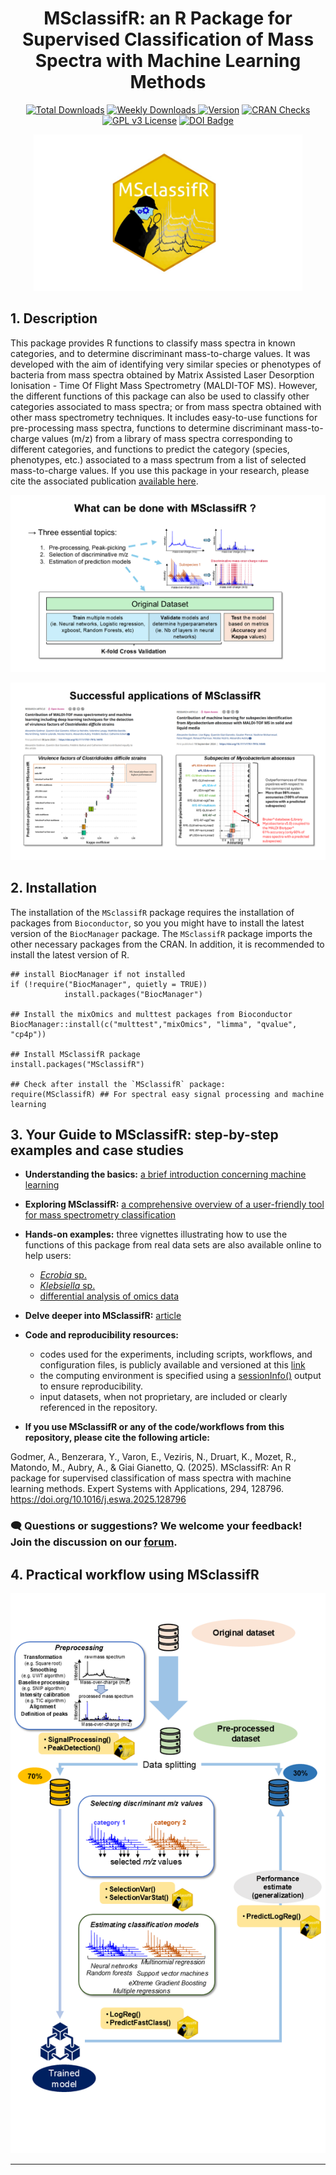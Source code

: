 <h1 align="center">MSclassifR: an R Package for Supervised Classification of Mass Spectra with Machine Learning Methods</h1>

<div align="center" style="margin-top: 10px;">
  <a href="https://cran.r-project.org/web/packages/MSclassifR/index.html"><img src="https://cranlogs.r-pkg.org/badges/grand-total/MSclassifR?color=green" alt="Total Downloads"></a>
   <a href="https://cran.r-project.org/package=MSclassifR"> <img src="https://cranlogs.r-pkg.org/badges/last-week/MSclassifR?color=yellow" alt="Weekly Downloads"> </a>
  <a href="https://cran.r-project.org/web/packages/MSclassifR/index.html"><img src="https://www.r-pkg.org/badges/version/MSclassifR" alt="Version"></a>
  <a href="https://cran.r-project.org/web/checks/check_results_MSclassifR.html"><img src="https://badges.cranchecks.info/worst/MSclassifR.svg" alt="CRAN Checks"></a>
  <a href="https://www.gnu.org/licenses/gpl-3.0"><img src="https://img.shields.io/badge/License-GPLv3-blue.svg" alt="GPL v3 License"></a>
  <a href="https://doi.org/10.1016/j.eswa.2025.128796">
    <img src="https://img.shields.io/badge/https://doi.org/10.1101/2022.03.14.484252-blue.svg" alt="DOI Badge">
</div></a>
  
<p align="center" style="max-width: 100%; max-height: 100%;">
  <img src="Figures/LogoMSclassifR.jpg" width="430" height="250">
</p>

## 1. Description

This package provides R functions to classify mass spectra in known categories, and to determine discriminant mass-to-charge values. It was developed with the aim of identifying very similar species or phenotypes of bacteria from  mass spectra obtained by Matrix Assisted Laser Desorption Ionisation - Time Of Flight Mass Spectrometry (MALDI-TOF MS). However, the different functions of this package can also be used to classify other categories associated to mass spectra; or from mass spectra obtained with other mass spectrometry techniques. It includes easy-to-use functions for pre-processing mass spectra, functions to determine discriminant mass-to-charge values (m/z) from a library of mass spectra corresponding to different categories, and functions to predict the category (species, phenotypes, etc.) associated to a mass spectrum from a list of selected mass-to-charge values. If you use this package in your research, please cite the associated publication [available here](https://doi.org/10.1016/j.eswa.2025.128796).

<p align="center">
  <img src="Figures/introductionMSclassifR.png"
    style="max-width: 100%; height: auto; object-fit: contain;">
</p>

<p align="center">
  <img src="Figures/Articles.png"
    style="max-width: 100%; height: auto; object-fit: contain;">
</p>

## 2. Installation

The installation of the `MSclassifR` package requires the installation of packages from `Bioconductor`, so you you might have to install the latest version of the `BiocManager` package. The `MSclassifR` package imports the other necessary packages from the CRAN. In addition, it is recommended to install the latest version of R.

```
## install BiocManager if not installed
if (!require("BiocManager", quietly = TRUE))
            install.packages("BiocManager")

## Install the mixOmics and multtest packages from Bioconductor
BiocManager::install(c("multtest","mixOmics", "limma", "qvalue", "cp4p"))

## Install MSclassifR package
install.packages("MSclassifR")

## Check after install the `MSclassifR` package:
require(MSclassifR) ## For spectral easy signal processing and machine learning
```

## 3. Your Guide to MSclassifR: step-by-step examples and case studies
- **Understanding the basics:** [a brief introduction concerning machine learning](Documents/ML_intro.md)
  
- **Exploring MSclassifR:** [a comprehensive overview of a user-friendly tool for mass spectrometry classification](Documents/MSclassifR_summary.md)
  
- **Hands-on examples:** three vignettes illustrating how to use the functions of this package from real data sets are also available online to help users: 
  - [*Ecrobia* sp.](https://agodmer.github.io/MSclassifR_examples/Vignettes/Vignettemsclassifr_Ecrobiav3.html)
  - [*Klebsiella* sp.](https://agodmer.github.io/MSclassifR_examples/Vignettes/Vignettemsclassifr_Klebsiellav3.html)
  - [differential analysis of omics data](https://agodmer.github.io/MSclassifR_examples/Vignettes/Vignettemsclassifr_DAv3.html)
    
- **Delve deeper into MSclassifR:** [article](https://doi.org/10.1016/j.eswa.2025.128796)
  
- **Code and reproducibility resources:**
    - codes used for the experiments, including scripts, workflows, and configuration files, is publicly available and versioned at this [link](Experiments/README.md)
    - the computing environment is specified using a [sessionInfo()](Experiments/SessionInfo.txt) output to ensure reproducibility.
    - input datasets, when not proprietary, are included or clearly referenced in the repository.
      
- **If you use MSclassifR or any of the code/workflows from this repository, please cite the following article:**

Godmer, A., Benzerara, Y., Varon, E., Veziris, N., Druart, K., Mozet, R., Matondo, M., Aubry, A., & Giai Gianetto, Q. (2025).
MSclassifR: An R package for supervised classification of mass spectra with machine learning methods.
Expert Systems with Applications, 294, 128796. https://doi.org/10.1016/j.eswa.2025.128796

### 🗨️ Questions or suggestions? We welcome your feedback! Join the discussion on our [forum](https://github.com/agodmer/MSclassifR_examples/discussions).

## 4. Practical workflow using MSclassifR

<p align="center" style="max-width: 100%; max-height: 100%;">
  <img src="Figures/MSclassifRworkflow.PNG" alt="MSclassifR Workflow" 
       style="max-width: 100%; height: auto; object-fit: contain;">
</p>

---
